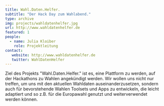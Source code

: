 ```yaml
---
title: Wahl.Daten.Helfer.
subtitle: "Der Hack Day zum Wahlabend."
type: archive
img: projects/wahldatenhelfer.jpg
url: http://www.wahldatenhelfer.de
featured: 1
people:
  - name: Julia Kloiber
    role: Projektleitung
contact:
   website: http://www.wahldatenhelfer.de
   twitter: WahlDatenHelfer
---
```


Ziel des Projekts "Wahl.Daten.Helfer." ist es, eine Plattform zu werden, auf der Hackathons zu Wahlen angekündigt werden. Wir wollen uns nicht nur treffen, um uns mit den aktuellen Wahldaten auseinanderzusetzen, sondern auch für bevorstehende Wahlen Toolsets und Apps zu entwickeln, die leicht adaptiert und so z.B. für die Europawahl genutzt und weiterverwendet werden können.
